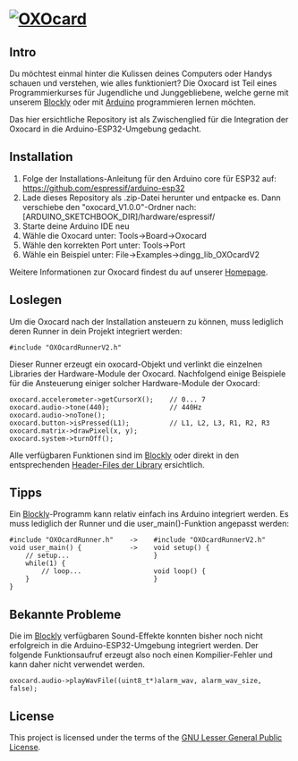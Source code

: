 # [![OXOcard][OXOcard_logo]][OXOcard]

## Intro
Du möchtest einmal hinter die Kulissen deines Computers oder Handys schauen und verstehen, wie alles funktioniert? Die Oxocard ist Teil eines Programmierkurses für Jugendliche und Junggebliebene, welche gerne mit unserem [Blockly][Blockly] oder mit [Arduino][Arduino] programmieren lernen möchten.

Das hier ersichtliche Repository ist als Zwischenglied für die Integration der Oxocard in die Arduino-ESP32-Umgebung gedacht.

## Installation
1. Folge der Installations-Anleitung für den Arduino core für ESP32 auf: https://github.com/espressif/arduino-esp32
2. Lade dieses Repository als .zip-Datei herunter und entpacke es. Dann verschiebe den "oxocard_V1.0.0"-Ordner nach:
[ARDUINO_SKETCHBOOK_DIR]/hardware/espressif/
3. Starte deine Arduino IDE neu
4. Wähle die Oxocard unter: Tools->Board->Oxocard
5. Wähle den korrekten Port unter: Tools->Port
6. Wähle ein Beispiel unter: File->Examples->dingg_lib_OXOcardV2

Weitere Informationen zur Oxocard findest du auf unserer [Homepage][OXOcard].

## Loslegen
Um die Oxocard nach der Installation ansteuern zu können, muss lediglich deren Runner in dein Projekt integriert werden:
```Arduino
#include "OXOcardRunnerV2.h"
```
Dieser Runner erzeugt ein oxocard-Objekt und verlinkt die einzelnen Libraries der Hardware-Module der Oxocard.
Nachfolgend einige Beispiele für die Ansteuerung einiger solcher Hardware-Module der Oxocard:
```Arduino
oxocard.accelerometer->getCursorX();    // 0... 7
oxocard.audio->tone(440);               // 440Hz
oxocard.audio->noTone();
oxocard.button->isPressed(L1);          // L1, L2, L3, R1, R2, R3
oxocard.matrix->drawPixel(x, y);
oxocard.system->turnOff();
```
Alle verfügbaren Funktionen sind im [Blockly][Blockly] oder direkt in den entsprechenden [Header-Files der Library][Header-Files] ersichtlich.

## Tipps
Ein [Blockly][Blockly]-Programm kann relativ einfach ins Arduino integriert werden. Es muss lediglich der Runner und die user_main()-Funktion angepasst werden:
```Arduino
#include "OXOcardRunner.h"    ->    #include "OXOcardRunnerV2.h"
void user_main() {            ->    void setup() {
    // setup...                     }
    while(1) {
        // loop...                  void loop() {
    }                               }
}
```

## Bekannte Probleme
Die im [Blockly][Blockly] verfügbaren Sound-Effekte konnten bisher noch nicht erfolgreich in die Arduino-ESP32-Umgebung integriert werden. Der folgende Funktionsaufruf erzeugt also noch einen Kompilier-Fehler und kann daher nicht verwendet werden.
```Arduino
oxocard.audio->playWavFile((uint8_t*)alarm_wav, alarm_wav_size, false);
```

<!-- [![Hello][OXOcard_gif]][OXOcard] -->

## License
This project is licensed under the terms of the [GNU Lesser General Public License][License].



[OXOcard_logo]:http://www.oxocard.ch/wp-content/uploads/2017/04/logo_oxocard_inverted.png
[OXOcard]:http://www.oxocard.ch/
[Blockly]:https://blockly.oxocard.ch/
[Arduino]:http://www.arduino.cc/
[Header-Files]:https://github.com/oxon/dingg_OXOcardV2_Arduino_integration/tree/master/oxocard_V1.0.0/libraries/dingg_lib_OXOcardV2
[OXOcard_gif]:http://www.oxocard.ch/wp-content/uploads/2017/04/oxocard_animiert.gif
[License]:https://github.com/oxon/dingg_OXOcardV2_Arduino_integration/blob/master/LICENSE
